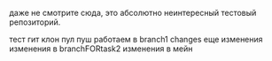 даже не смотрите сюда, это абсолютно неинтересный тестовый репозиторий.


тест гит клон пул пуш
работаем в branch1
changes
еще изменения
изменения в branchFORtask2
изменения в мейн